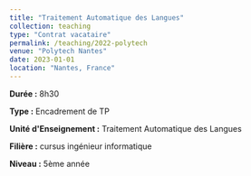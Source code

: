 ```yaml
---
title: "Traitement Automatique des Langues"
collection: teaching
type: "Contrat vacataire"
permalink: /teaching/2022-polytech
venue: "Polytech Nantes"
date: 2023-01-01
location: "Nantes, France"
---
```




**Durée :** 8h30 

**Type :** Encadrement de TP

**Unité d'Enseignement :** Traitement Automatique des Langues 

**Filière :** cursus ingénieur informatique

**Niveau :** 5ème année 
